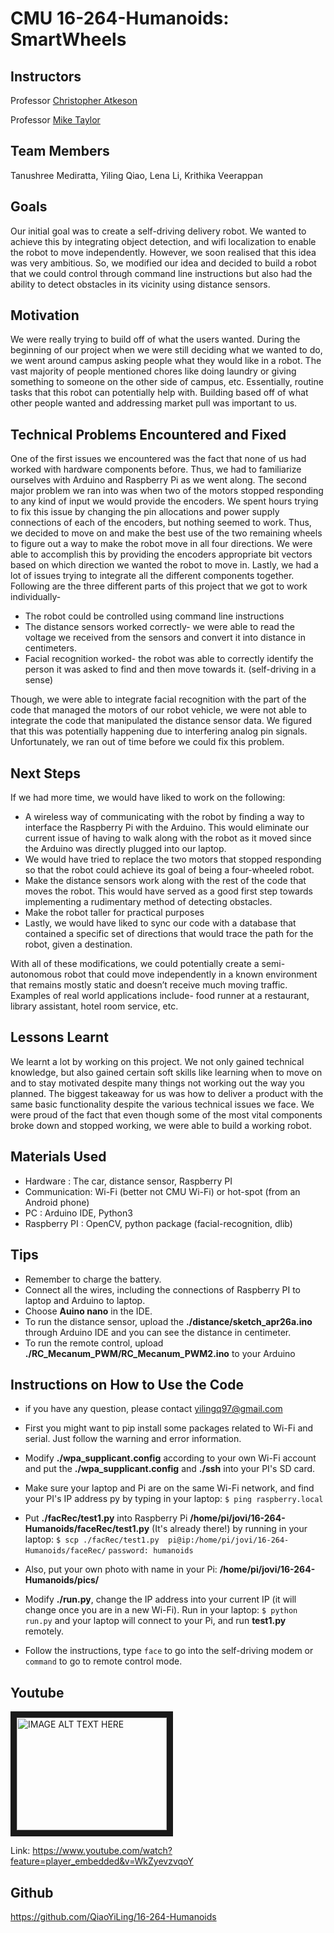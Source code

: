 # CMU 16-264-Humanoids: SmartWheels

## Instructors
Professor [Christopher Atkeson](http://www.cs.cmu.edu/~cga/)

Professor [Mike Taylor](https://www.ri.cmu.edu/ri-people/michael-d-taylor/)

## Team Members
Tanushree Mediratta, Yiling Qiao, Lena Li, Krithika Veerappan

## Goals
Our initial goal was to create a self-driving delivery robot. We wanted to achieve this by integrating object detection, and wifi localization to enable the robot to move independently. However, we soon realised that this idea was very ambitious. So, we modified our idea and decided to build a robot that we could control through command line instructions but also had the ability to detect obstacles in its vicinity using distance sensors.

## Motivation
We were really trying to build off of what the users wanted. During the beginning of our project when we were still deciding what we wanted to do, we went around campus asking people what they would like in a robot. The vast majority of people mentioned chores like doing laundry or giving something to someone on the other side of campus, etc. Essentially, routine tasks that this robot can potentially help with. Building based off of what other people wanted and addressing market pull was important to us. 

## Technical Problems Encountered and Fixed
One of the first issues we encountered was the fact that none of us had worked with hardware components before. Thus, we had to familiarize ourselves with Arduino and Raspberry Pi as we went along. 
The second major problem we ran into was when two of the motors stopped responding to any kind of input we would provide the encoders. We spent hours trying to fix this issue by changing the pin allocations and power supply connections of each of the encoders, but nothing seemed to work. Thus, we decided to move on and make the best use of the two remaining wheels to figure out a way to make the robot move in all four directions. We were able to accomplish this by providing the encoders appropriate bit vectors based on which direction we wanted the robot to move in. 
Lastly, we had a lot of issues trying to integrate all the different components together. Following are the three different parts of this project that we got to work individually- 
* The robot could be controlled using command line instructions
* The distance sensors worked correctly- we were able to read the voltage we received from the sensors and convert it into distance in centimeters.
* Facial recognition worked- the robot was able to correctly identify the person it was asked to find and then move towards it. (self-driving in a sense)

Though, we were able to integrate facial recognition with the part of the code that managed the motors of our robot vehicle, we were not able to integrate the code that manipulated the distance sensor data. We figured that this was potentially happening due to interfering analog pin signals. Unfortunately, we ran out of time before we could fix this problem.

## Next Steps
If we had more time, we would have liked to work on the following:
* A  wireless way of communicating with the robot by finding a way to interface the Raspberry Pi with the Arduino. This would eliminate our current issue of having to walk along with the robot as it moved since the Arduino was directly plugged into our laptop. 
* We would have tried to replace the two motors that stopped responding so that the robot could achieve its goal of being a four-wheeled robot. 
* Make the distance sensors work along with the rest of the code that moves the robot. This would have served as a good first step towards implementing a rudimentary method of detecting obstacles.
* Make the robot taller for practical purposes
* Lastly, we would have liked to sync our code with a database that contained a specific set of directions that would trace the path for the robot, given a destination.

With all of these modifications, we could potentially create a semi-autonomous robot that could move independently in a known environment that remains mostly static and doesn’t receive much moving traffic. Examples of real world applications include- food runner at a restaurant, library assistant, hotel room service, etc.

## Lessons Learnt
We learnt a lot by working on this project. We not only gained technical knowledge, but also gained certain soft skills like learning when to move on and to stay motivated despite many things not working out the way you planned. The biggest takeaway for us was how to deliver a product with the same basic functionality despite the various technical issues we face. We were proud of the fact that even though some of the most vital components broke down and stopped working, we were able to build a working robot.

## Materials Used
* Hardware         : The car, distance sensor, Raspberry PI    
* Communication: Wi-Fi (better not CMU Wi-Fi) or hot-spot (from an Android phone)
* PC                    : Arduino IDE, Python3
* Raspberry PI    : OpenCV, python package (facial-recognition, dlib)

## Tips
- Remember to charge the battery.
- Connect all the wires, including the connections of Raspberry PI to laptop and Arduino to laptop.
- Choose __Auino nano__ in the IDE.
- To run the distance sensor, upload the __./distance/sketch_apr26a.ino__ through Arduino IDE and you can see the distance in centimeter.
- To run the remote control, upload __./RC_Mecanum_PWM/RC_Mecanum_PWM2.ino__ to your Arduino

## Instructions on How to Use the Code
* if you have any question, please contact yilingq97@gmail.com

* First you might want to pip install some packages related to Wi-Fi and serial. Just follow the warning and error information.

* Modify __./wpa_supplicant.config__ according to your own Wi-Fi account and put the __./wpa_supplicant.config__ and __./ssh__ into your PI's SD card.

* Make sure your laptop and Pi are on the same Wi-Fi network, and find your PI's IP address py by typing in your laptop:
`$ ping raspberry.local`

* Put __./facRec/test1.py__ into Raspberry Pi __/home/pi/jovi/16-264-Humanoids/faceRec/test1.py__ (It's already there!) by running in your laptop:
`$ scp ./facRec/test1.py  pi@ip:/home/pi/jovi/16-264-Humanoids/faceRec/`
`password: humanoids`
* Also, put your own photo with name in your Pi: __/home/pi/jovi/16-264-Humanoids/pics/__

* Modify __./run.py__, change the IP address into your current IP (it will change once you are in a new Wi-Fi). Run in your laptop:
`$ python run.py`
and your laptop will connect to your Pi, and run __test1.py__ remotely.

* Follow the instructions, type `face` to go into the self-driving modem or `command` to go to remote control mode.

## Youtube
<a href="http://www.youtube.com/watch?feature=player_embedded&v=WkZyevzvqoY
" target="_blank"><img src="http://img.youtube.com/vi/WkZyevzvqoY/0.jpg" 
alt="IMAGE ALT TEXT HERE" width="240" height="180" border="10" /></a>

Link: https://www.youtube.com/watch?feature=player_embedded&v=WkZyevzvqoY

## Github 
https://github.com/QiaoYiLing/16-264-Humanoids


